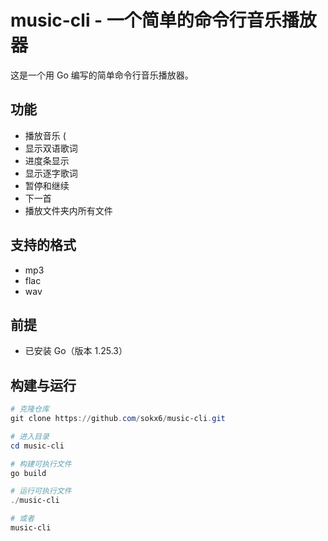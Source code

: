 # music-cli - 一个简单的命令行音乐播放器

这是一个用 Go 编写的简单命令行音乐播放器。

## 功能
- 播放音乐 (
- 显示双语歌词
- 进度条显示
- 显示逐字歌词
- 暂停和继续
- 下一首
- 播放文件夹内所有文件

## 支持的格式
- mp3
- flac
- wav

## 前提

- 已安装 Go（版本 1.25.3）

## 构建与运行

```powershell
# 克隆仓库
git clone https://github.com/sokx6/music-cli.git

# 进入目录
cd music-cli

# 构建可执行文件
go build

# 运行可执行文件
./music-cli

# 或者
music-cli
```

